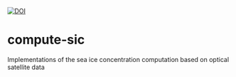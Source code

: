[![DOI](https://zenodo.org/badge/66938122.svg)](https://zenodo.org/badge/latestdoi/66938122)


# compute-sic
Implementations of the sea ice concentration computation based on optical satellite data
